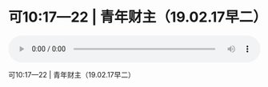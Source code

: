 # 可10:17—22 | 青年财主（19.02.17早二）

<audio style="width: 100%;" preload="false" controls controlslist="nodownload"><source src="http://file.simai.life/audio/mp3/old/27339.mp3" type="audio/mpeg">Your browser does not support the audio element.</audio>


<p>可10:17—22 | 青年财主（19.02.17早二）</p>